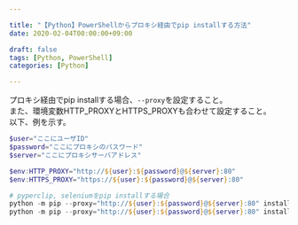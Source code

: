 ```yaml
---

title: "【Python】PowerShellからプロキシ経由でpip installする方法"
date: 2020-02-04T00:00:00+09:00

draft: false
tags: [Python, PowerShell]
categories: [Python]

---
```


プロキシ経由でpip installする場合、`--proxy`を設定すること。  
また、環境変数HTTP_PROXYとHTTPS_PROXYも合わせて設定すること。  
以下、例を示す。

```powershell
$user="ここにユーザID"
$password="ここにプロキシのパスワード"
$server="ここにプロキシサーバアドレス"

$env:HTTP_PROXY="http://${user}:${password}@${server}:80"
$env:HTTPS_PROXY="https://${user}:${password}@${server}:80"

# pyperclip, seleniumをpip installする場合
python -m pip --proxy="http://${user}:${password}@${server}:80" install --user pyperclip
python -m pip --proxy="http://${user}:${password}@${server}:80" install --user selenium
```


